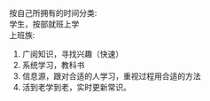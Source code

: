 按自己所拥有的时间分类:  
学生，按部就班上学  
上班族:  
1. 广阅知识，寻找兴趣（快速）  
2. 系统学习，教科书  
3. 信息源，跟对合适的人学习，重视过程用合适的方法  
4. 活到老学到老，实时更新常识。